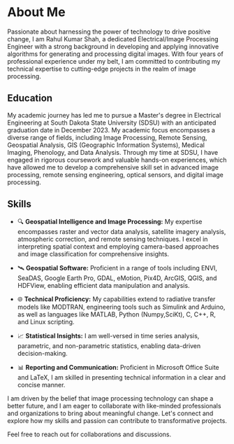 # About Me

Passionate about harnessing the power of technology to drive positive change, I am Rahul Kumar Shah, a dedicated Electrical/Image Processing Engineer with a strong background in developing and applying innovative algorithms for generating and processing digital images. With four years of professional experience under my belt, I am committed to contributing my technical expertise to cutting-edge projects in the realm of image processing.

## Education

My academic journey has led me to pursue a Master's degree in Electrical Engineering at South Dakota State University (SDSU) with an anticipated graduation date in December 2023. My academic focus encompasses a diverse range of fields, including Image Processing, Remote Sensing, Geospatial Analysis, GIS (Geographic Information Systems), Medical Imaging, Phenology, and Data Analysis. Through my time at SDSU, I have engaged in rigorous coursework and valuable hands-on experiences, which have allowed me to develop a comprehensive skill set in advanced image processing, remote sensing engineering, optical sensors, and digital image processing.

## Skills

- 🔍 **Geospatial Intelligence and Image Processing:** My expertise encompasses raster and vector data analysis, satellite imagery analysis, atmospheric correction, and remote sensing techniques. I excel in interpreting spatial context and employing camera-based approaches and image classification for comprehensive insights.

- 🛰️ **Geospatial Software:** Proficient in a range of tools including ENVI, SeaDAS, Google Earth Pro, GDAL, eMotion, Pix4D, ArcGIS, QGIS, and HDFView, enabling efficient data manipulation and analysis.

- 🌐 **Technical Proficiency:** My capabilities extend to radiative transfer models like MODTRAN, engineering tools such as Simulink and Arduino, as well as languages like MATLAB, Python (Numpy,SciKt), C, C++, R, and Linux scripting.

- 📈 **Statistical Insights:** I am well-versed in time series analysis, parametric, and non-parametric statistics, enabling data-driven decision-making.

- 📊 **Reporting and Communication:** Proficient in Microsoft Office Suite and LaTeX, I am skilled in presenting technical information in a clear and concise manner.

I am driven by the belief that image processing technology can shape a better future, and I am eager to collaborate with like-minded professionals and organizations to bring about meaningful change. Let's connect and explore how my skills and passion can contribute to transformative projects.

Feel free to reach out for collaborations and discussions.
